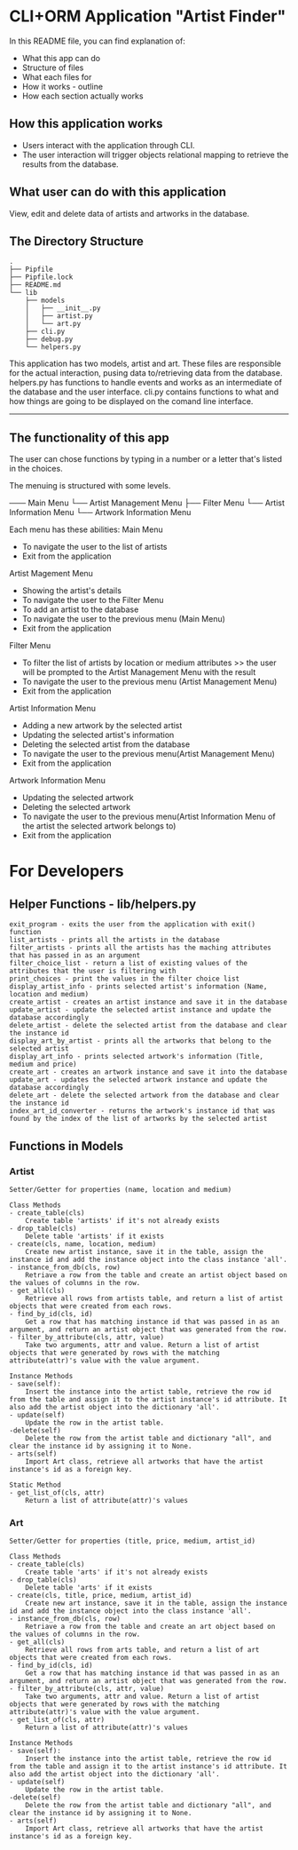 # CLI+ORM Application "Artist Finder"

In this README file, you can find explanation of:
* What this app can do
* Structure of files
* What each files for
* How it works  - outline
* How each section actually works

## How this application works
- Users interact with the application through CLI.
- The user interaction will trigger objects relational mapping to retrieve the results from the database.

## What user can do with this application
View, edit and delete data of artists and artworks in the database.

## The Directory Structure

```console
.
├── Pipfile
├── Pipfile.lock
├── README.md
└── lib
    ├── models
    │   ├── __init__.py
    │   ├── artist.py
    │   └── art.py
    ├── cli.py
    ├── debug.py
    └── helpers.py
```

This application has two models, artist and art. These files are responsible for the actual interaction, pusing data to/retrieving data from the database.
helpers.py has functions to handle events and works as an intermediate of the database and the user interface.
cli.py contains functions to what and how things are going to be displayed on the comand line interface.

---

## The functionality of this app
The user can chose functions by typing in a number or a letter that's listed in the choices.

The menuing is structured with some levels.

─── Main Menu
    └── Artist Management Menu
        ├── Filter Menu
        └── Artist Information Menu
            └── Artwork Information Menu

Each menu has these abilities:
Main Menu
 - To navigate the user to the list of artists
 - Exit from the application

Artist Magement Menu
 - Showing the artist's details
 - To navigate the user to the Filter Menu
 - To add an artist to the database
 - To navigate the user to the previous menu (Main Menu)
 - Exit from the application

Filter Menu
 - To filter the list of artists by location or medium attributes >> the user will be prompted to the Artist Management Menu with the result
 - To navigate the user to the previous menu (Artist Management Menu)
 - Exit from the application

Artist Information Menu
 - Adding a new artwork by the selected artist
 - Updating the selected artist's information
 - Deleting the selected artist from the database
 - To navigate the user to the previous menu(Artist Management Menu)
 - Exit from the application

Artwork Information Menu
 - Updating the selected artwork
 - Deleting the selected artwork
 - To navigate the user to the previous menu(Artist Information Menu of the artist the selected artwork belongs to)
 - Exit from the application


# For Developers
## Helper Functions - lib/helpers.py
    exit_program - exits the user from the application with exit() function
    list_artists - prints all the artists in the database 
    filter_artists - prints all the artists has the maching attributes that has passed in as an argument
    filter_choice_list - return a list of existing values of the attributes that the user is filtering with
    print_choices - print the values in the filter choice list
    display_artist_info - prints selected artist's information (Name, location and medium)
    create_artist - creates an artist instance and save it in the database
    update_artist - update the selected artist instance and update the database accordingly
    delete_artist - delete the selected artist from the database and clear the instance id
    display_art_by_artist - prints all the artworks that belong to the selected artist
    display_art_info - prints selected artwork's information (Title, medium and price)
    create_art - creates an artwork instance and save it into the database
    update_art - updates the selected artwork instance and update the database accordingly
    delete_art - delete the selected artwork from the database and clear the instance id
    index_art_id_converter - returns the artwork's instance id that was found by the index of the list of artworks by the selected artist

## Functions in Models
### Artist
    Setter/Getter for properties (name, location and medium)

    Class Methods
    - create_table(cls)
        Create table 'artists' if it's not already exists
    - drop_table(cls)
        Delete table 'artists' if it exists
    - create(cls, name, location, medium)
        Create new artist instance, save it in the table, assign the instance id and add the instance object into the class instance 'all'.
    - instance_from_db(cls, row)
        Retriave a row from the table and create an artist object based on the values of columns in the row.
    - get_all(cls)
        Retrieve all rows from artists table, and return a list of artist objects that were created from each rows.
    - find_by_id(cls, id)
        Get a row that has matching instance id that was passed in as an argument, and return an artist object that was generated from the row.
    - filter_by_attribute(cls, attr, value)
        Take two arguments, attr and value. Return a list of artist objects that were generated by rows with the matching attribute(attr)'s value with the value argument.

    Instance Methods
    - save(self):
        Insert the instance into the artist table, retrieve the row id from the table and assign it to the artist instance's id attribute. It also add the artist object into the dictionary 'all'.
    - update(self)
        Update the row in the artist table.
    -delete(self)
        Delete the row from the artist table and dictionary "all", and clear the instance id by assigning it to None.
    - arts(self)
        Import Art class, retrieve all artworks that have the artist instance's id as a foreign key.

    Static Method
    - get_list_of(cls, attr)
        Return a list of attribute(attr)'s values

### Art
    Setter/Getter for properties (title, price, medium, artist_id)

    Class Methods
    - create_table(cls)
        Create table 'arts' if it's not already exists
    - drop_table(cls)
        Delete table 'arts' if it exists
    - create(cls, title, price, medium, artist_id)
        Create new art instance, save it in the table, assign the instance id and add the instance object into the class instance 'all'.
    - instance_from_db(cls, row)
        Retriave a row from the table and create an art object based on the values of columns in the row.
    - get_all(cls)
        Retrieve all rows from arts table, and return a list of art objects that were created from each rows.
    - find_by_id(cls, id)
        Get a row that has matching instance id that was passed in as an argument, and return an artist object that was generated from the row.
    - filter_by_attribute(cls, attr, value)
        Take two arguments, attr and value. Return a list of artist objects that were generated by rows with the matching attribute(attr)'s value with the value argument.
    - get_list_of(cls, attr)
        Return a list of attribute(attr)'s values

    Instance Methods
    - save(self):
        Insert the instance into the artist table, retrieve the row id from the table and assign it to the artist instance's id attribute. It also add the artist object into the dictionary 'all'.
    - update(self)
        Update the row in the artist table.
    -delete(self)
        Delete the row from the artist table and dictionary "all", and clear the instance id by assigning it to None.
    - arts(self)
        Import Art class, retrieve all artworks that have the artist instance's id as a foreign key.
